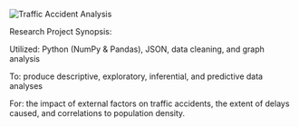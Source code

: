 ![Traffic Accident Analysis]([nasa.png)

Research Project Synopsis: 

Utilized: Python (NumPy & Pandas), JSON, data cleaning, and graph analysis

To: produce descriptive, exploratory, inferential, and predictive data analyses 

For: the impact of external factors on traffic accidents, the extent of delays caused, and correlations to population density. 
